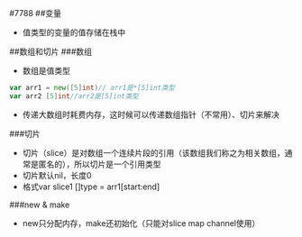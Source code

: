 #7788
##变量
* 值类型的变量的值存储在栈中

##数组和切片
###数组
* 数组是值类型
```go
var arr1 = new([5]int)// arr1是*[5]int类型
var arr2 [5]int//arr2是[5]int类型
```
* 传递大数组时耗费内存，这时候可以传递数组指针（不常用）、切片来解决

###切片
* 切片（slice）是对数组一个连续片段的引用（该数组我们称之为相关数组，通常是匿名的），所以切片是一个引用类型
* 切片默认nil，长度0
* 格式var slice1 []type = arr1[start:end]

###new & make
* new只分配内存，make还初始化（只能对slice map channel使用）
